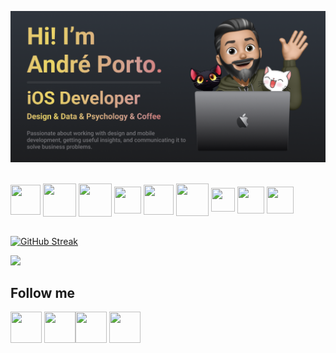 [![Andre Porto Banner](./README.png)](https://andreporto.vercel.app)

<div style="display: inline_block"><br>
  <img href="#" align="center" height="48" width="48" pointer-events="none" src="https://andreporto.vercel.app/assets/icons/apple.svg" target="_blank">
  <img align="center" height="53" width="53" src="https://andreporto.vercel.app/assets/icons/ios.svg" target="_blank">
  <img align="center" height="53" width="53" src="https://andreporto.vercel.app/assets/icons/macos.svg" target="_blank">
  <img align="center" height="43" width="43" src="https://cdn.jsdelivr.net/gh/devicons/devicon/icons/swift/swift-original.svg">
  <img align="center" height=48" width=48" src="https://cdn.jsdelivr.net/gh/devicons/devicon/icons/xcode/xcode-original.svg">
  <img align="center" height="52" width="52" src="https://cdn.jsdelivr.net/gh/devicons/devicon/icons/firebase/firebase-plain.svg">
  <img align="center" height="38" width="38" src="https://andreporto.vercel.app/assets/icons/cocoapods.svg" target="_blank">
  <img align="center" height="43" width="43" src="https://cdn.jsdelivr.net/gh/devicons/devicon/icons/figma/figma-original.svg">
  <img align="center" height="43" width="43" src="https://cdn.jsdelivr.net/gh/devicons/devicon/icons/git/git-original.svg">
</div>
<br>

[![GitHub Streak](https://streak-stats.demolab.com/?user=andremporto&theme=dark)](https://git.io/streak-stats)

<img src="https://github-readme-stats.vercel.app/api/top-langs/?username=andremporto&layout=compact&langs_count=7&theme=great-gatsby"/>

## Follow me

<div>
    <a href="https://www.linkedin.com/in/andremporto/" target="_blank"><img align="center" height="50" width="50" src="https://andreporto.vercel.app/assets/icons/linkedin.svg" target="_blank"></a>
    <a href="https://www.instagram.com/andreporto.78" target="_blank"><img align="center" height="50" width="50" src="https://andreporto.vercel.app/assets/icons/instagram.svg" target="_blank"></a><a href="https://twitter.com/andremporto" target="_blank"><img align="center" height="50" width="50" src="https://andreporto.vercel.app/assets/icons/twitter.svg" target="_blank"></a>
    <a href="mailto:andreporto@me.com" target="_blank"><img align="center" height="50" width="50" src="https://andreporto.vercel.app/assets/icons/mail.svg" target="_blank"></a>
</div>
